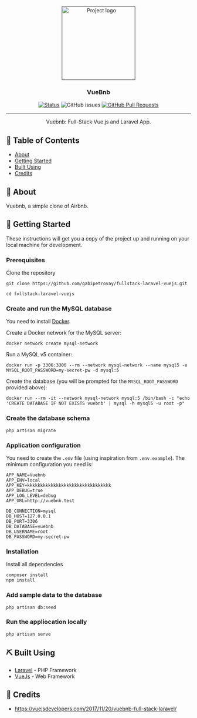 <p align="center">
  <a href="" rel="noopener">
 <img width=200px height=200px src="public/images/logo.png" alt="Project logo"></a>
</p>

<h3 align="center">VueBnb</h3>

<div align="center">

  [![Status](https://img.shields.io/badge/status-active-success.svg)]() 
  ![GitHub issues](https://img.shields.io/github/issues/vcjpierre/fullstack-laravel-vuejs)
  [![GitHub Pull Requests](https://img.shields.io/github/issues-pr/vcjpierre/fullstack-laravel-vuejs.svg)](https://github.com/kylelobo/The-Documentation-Compendium/pulls)

</div>

---

<p align="center"> Vuebnb: Full-Stack Vue.js and Laravel App.
    <br> 
</p>

## 📝 Table of Contents
- [About](#about)
- [Getting Started](#getting_started)
- [Built Using](#built_using)
- [Credits](#credits)

## 🧐 About <a name = "about"></a>
Vuebnb, a simple clone of Airbnb.

## 🏁 Getting Started <a name = "getting_started"></a>
These instructions will get you a copy of the project up and running on your local machine for development.

### Prerequisites
Clone the repository

```
git clone https://github.com/gabipetrovay/fullstack-laravel-vuejs.git
```

```
cd fullstack-laravel-vuejs
```

### Create and run the MySQL database

You need to install [Docker](https://hub.docker.com/editions/community/docker-ce-desktop-mac/).

Create a Docker network for the MySQL server:

```shell
docker network create mysql-network
```

Run a MySQL v5 container:

```shell
docker run -p 3306:3306 --rm --network mysql-network --name mysql5 -e MYSQL_ROOT_PASSWORD=my-secret-pw -d mysql:5
```

Create the database (you will be prompted for the `MYSQL_ROOT_PASSWORD` provided above):

```shell
docker run --rm -it --network mysql-network mysql:5 /bin/bash -c "echo 'CREATE DATABASE IF NOT EXISTS vuebnb' | mysql -h mysql5 -u root -p"
```

### Create the database schema

```shell
php artisan migrate
```

### Application configuration

You need to create the `.env` file (using inspiration from `.env.example`). The minimum configuration you need is:

```
APP_NAME=Vuebnb
APP_ENV=local
APP_KEY=kkkkkkkkkkkkkkkkkkkkkkkkkkkkkkkk
APP_DEBUG=true
APP_LOG_LEVEL=debug
APP_URL=http://vuebnb.test

DB_CONNECTION=mysql
DB_HOST=127.0.0.1
DB_PORT=3306
DB_DATABASE=vuebnb
DB_USERNAME=root
DB_PASSWORD=my-secret-pw
```

### Installation

Install all dependencies

```
composer install
npm install
```

### Add sample data to the database

```shell
php artisan db:seed
```

### Run the appliocation locally

```shell
php artisan serve
```

## ⛏️ Built Using <a name = "built_using"></a>
- [Laravel](https://laravel.com//) - PHP Framework
- [VueJs](https://vuejs.org/) - Web Framework


## 🎉 Credits <a name = "credits"></a>
- https://vuejsdevelopers.com/2017/11/20/vuebnb-full-stack-laravel/
